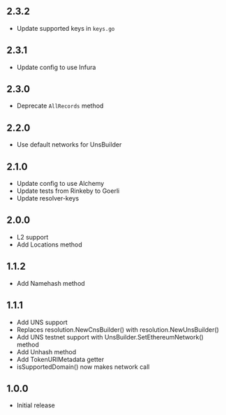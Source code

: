 ## 2.3.2
- Update supported keys in `keys.go`

## 2.3.1
- Update config to use Infura

## 2.3.0
- Deprecate `AllRecords` method

## 2.2.0
- Use default networks for UnsBuilder

## 2.1.0

- Update config to use Alchemy
- Update tests from Rinkeby to Goerli
- Update resolver-keys

## 2.0.0

- L2 support
- Add Locations method

## 1.1.2

- Add Namehash method

## 1.1.1

- Add UNS support
- Replaces resolution.NewCnsBuilder() with resolution.NewUnsBuilder()
- Add UNS testnet support with UnsBuilder.SetEthereumNetwork() method
- Add Unhash method
- Add TokenURIMetadata getter
- isSupportedDomain() now makes network call

## 1.0.0

- Initial release
